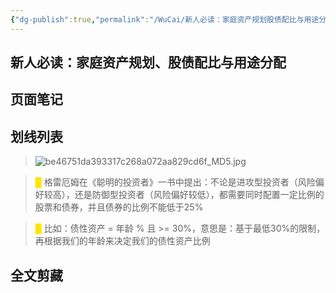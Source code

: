 ```yaml
---
{"dg-publish":true,"permalink":"/WuCai/新人必读：家庭资产规划股债配比与用途分配-H8A97B5/"}
---
```



## 新人必读：家庭资产规划、股债配比与用途分配 

## 页面笔记


## 划线列表
> ![be46751da393317c268a072aa829cd6f_MD5.jpg](/img/user/images/be46751da393317c268a072aa829cd6f_MD5.jpg)

> <font color="#FFE500">█  </font>格雷厄姆在《聪明的投资者》一书中提出：不论是进攻型投资者（风险偏好较高），还是防御型投资者（风险偏好较低），都需要同时配置一定比例的股票和债券，并且债券的比例不能低于25%

> <font color="#FFE500">█  </font>比如：债性资产 = 年龄 % 且 >= 30%，意思是：基于最低30%的限制，再根据我们的年龄来决定我们的债性资产比例


## 全文剪藏

